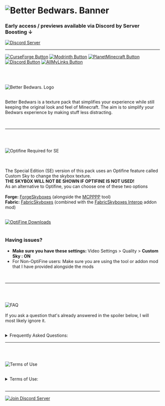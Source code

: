 ![Better Bedwars. Banner](https://cdn.modrinth.com/data/cached_images/ef780bf025d94df74f4bec4deb4aab1a9fe57cb3_0.webp)   
=

### **Early access / previews available via Discord by Server Boosting ↓** ###
[![Discord Server](https://cdn.modrinth.com/data/cached_images/2334cf3eb4b13ee2695bae533f8044f6237efd83.png)](https://discord.gg/jADnherbZS)
<hr class="rounded">

[![CurseForge Button](https://cdn.modrinth.com/data/cached_images/1f261b5cf6b34c678cf914c3de62c9f2e5af0a07.png)](https://www.curseforge.com/minecraft/texture-packs/betterbedwars)
[![Modrinth Button](https://cdn.modrinth.com/data/cached_images/86763a74c55a8356317023ccdb2183e7834cae51.png)](https://modrinth.com/resourcepack/betterbedwars)
[![PlanetMinecraft Button](https://cdn.modrinth.com/data/cached_images/4b3c63ca87b4ac477118ac1da1e1271cbe8ef052.png)](https://www.planetminecraft.com/texture-pack/betterbedwars)
[![Discord Button](https://cdn.modrinth.com/data/cached_images/fc18cd45a0330ad3890771719af3c61c47b84a33.png)](https://discord.gg/jADnherbZS)
[![AllMyLinks Button](https://cdn.modrinth.com/data/cached_images/1ac44816ed3fe96feabd336b1d4dd9962ef6ee01.png)](https://allmylinks.com/betterbedwars)

<br/><br/><br/>
![Better Bedwars. Logo](https://cdn.modrinth.com/data/cached_images/ebc5d24d7154327ef0002a33ffd68b443fcae5ca.png)
<br/><br/>
<p/>
Better Bedwars is a texture pack that simplifies your experience while still keeping the original look and feel of Minecraft. The aim is to simplify your Bedwars experience by making stuff less distracting.
</p>
<br/>
<hr class="rounded">
<br/><br/>

![Optifine Required for SE](https://cdn.modrinth.com/data/cached_images/cbccb39d16b4348e6d1e5bd09eef4dbeee040fa4.png)

<br/><br/>
The Special Edition (SE) version of this pack uses an Optifine feature called Custom Sky to change the skybox texture.
<br>
**THE SKYBOX WILL NOT BE SHOWN IF OPTIFINE IS NOT USED!**
<br>
As an alternative to Optifine, you can choose one of these two options
<br/><br/>
**Forge:** [<u>ForgeSkyboxes</u>](https://www.curseforge.com/minecraft/mc-mods/forgeskyboxes) (alongside the [<u>MCPPPP</u>](https://github.com/supsm/MCPPPP) tool)
<br>
**Fabric:** [<u>FabricSkyboxes</u>](https://www.curseforge.com/minecraft/mc-mods/fabricskyboxes) (combined with the [<u>FabricSkyboxes Interop</u>](https://www.curseforge.com/minecraft/mc-mods/fabricskyboxes-interop) addon mod)
<br/><br/>

[![OptiFine Downloads](https://cdn.modrinth.com/data/cached_images/55eb395cdf70608780004dc6858132918ec607d0.png)](https://optfine.net/downloads)
<br/><br/>

### **Having issues?**
- **Make sure you have these settings:** Video Settings > Quality > **Custom Sky : ON**
- For Non-OptiFine users: Make sure you are using the tool or addon mod that I have provided alongside the mods
<br/>
<hr class="rounded">
<br/><br/>

![FAQ](https://cdn.modrinth.com/data/cached_images/a737deeb26d743971ee797348364fffc4e335d94.png)
<br/><br/>
If you ask a question that's already answered in the spoiler below, I will most likely ignore it.
<br/><br/>

<details>
<summary>Frequently Asked Questions:</summary>

**Q: Can you make a version for 1.XX ? / The pack is warning me that it's made for another version of Minecraft.**
<br>
**A:** No, also don't worry. Better Bedwars is intended to work on all versions of the game, the only requirement is that it is a version after 1.8.9 and if using the Special Edition (SE) that you are using a compatibile version of OptiFine. So, feel free to play on whatever version you are most comfortable with, including the most recent version as this pack is always tested on both versions 1.8.9 and the most recent Minecraft release to check for any possible combatibility issues. Don't worry about the version warning! 
<br/><br/>
**Q: Can you make a Bedrock port?**
<br>
**A:** No need to ask, as there is now a version of Better Bedwars for Bedrock Edition. The Better Bedwars: Bedrock Edition can be downloaded on both CurseForge and MCPEDL.
<br/><br/>
**Q: Can you add _________ to Better Bedwars?**
<br>
**A:** Most likely not. I work and add new stuff to Better Bedwars at my own pace and when I feel that it is necessary. However, if you do have any request or suggestions, feel free to leave a comment or say something in the Discord.
<br/><br/>
**Q: What will I be missing out on by playing on the most recent Minecraft release rather than version 1.8.9?**
<br>
**A:** Not much, over the past few Better Bedwars updates, the pack has become more and more compatible with the newer versions, and the only feature that is missing is colorless water and it is currently unfixable in Vanilla Minecraft. The reason why colorless water is no longer possible on newer versions is because Minecraft changed the water colormap to be hardcoded, meaning the color cannot be changed, however you can still get colorless water on the newer versions by using [<u>Polytone</u>](https://www.curseforge.com/minecraft/mc-mods/polytone)
<br/><br/>
**Q: What is the difference between the regular version and the Special Edition (SE)?**
<br>
**A:** The regular version and the Special Edition (SE) are fairly similar except for a few differences, which are listed below
<br>
– Soft red hearts instead of the regular yellow ones
<br>
– Watermelon hungerbar instead of the regular potato hungerbar
<br>
– Red settings background instead of the regular yellow one
<br>
– Red Better Bedwars bed instead of the regular yellow-colored one (These bed textures can only be seen if playing on a version prior to 1.12)
<br>
– Custom Skybox
<br/><br/>
**Q: Why can I not see the custom skybox on the Special Edition (SE) version of the pack?**
<br>
**A:** This can occur when you haven't installed the Optifine Mod correctly, or when Custom Sky is not enabled in Video Settings. The required settings are as follows:
<br>
      _Video Settings > Quality > Custom Sky: ON_
<br>
**A:** This can also happen with using some 3rd party clients.
<br>
**A:** Also make sure you're using the right Optifine version.
<br/><br/>
**Q: Is there a way to use Better Bedwars: Special Edition (SE) without OptiFine?**
<br>
**A:** Better Bedwars: Special Edition (SE) requires Optifine for features like Custom Sky to work. If you don't want to use OptiFine, but still want to use the Special Edition (SE) version of the pack, then you can use some OptiFine Custom Sky alternative mods like [<u>ForgeSkyboxes</u>](https://www.curseforge.com/minecraft/mc-mods/forgeskyboxes) (along with a tool called [<u>MCPPPP</u>](https://github.com/supsm/MCPPPP) which is needed in order to convert this pack to use FSB formatted skies) or [<u>FabricSkyboxes</u>](https://www.curseforge.com/minecraft/mc-mods/fabricskyboxes) (combined with the [<u>FabricSkyboxes Interop</u>](https://www.curseforge.com/minecraft/mc-mods/fabricskyboxes-interop) addon mod). Keep in mind that this pack has not been tested with these mods and conflicts could arise.
<br/><br/>
**Q: I found a bug/issue with Better Bedwars. What should I do?**
<br>
**A:** Create a ticket on the Discord server

</details>


<hr class="rounded">
<br/><br/>

![Terms of Use](https://cdn.modrinth.com/data/cached_images/47a30d8a664df8f48d6c705681cb7f046a7502f0.png)
<br/><br/>

<details>
<summary>Terms of Use:</summary>

<hr class="rounded">
<br/><br/>
Better Bedwars: Terms & Conditions
<br/><br/><br/>
<hr class="rounded">
<br/><br/>
- By using this texture pack, you agree to be bound by these terms and conditions
<br>
- ColinMcCloud is the creator and copyright owner of this texture pack and its logo
<br>
- These terms are subject to change at any time
<br>
- These terms only apply if you intend to use the texture pack in your own content you want to share publicly
<br>
- The terms listed on the official CurseForge, Modrinth, and PlanetMinecraft pages, supersede any license, readme, or terms/conditions information provided anywhere else, including in the texture pack files
<br>
- If you use assets from this texture pack in your own, credit is required. Preferably including its name and a link to the official CurseForge, Modrinth, or PlanetMinecraft page
<br>
- The creator has the final say about which terms apply to your use of this texture pack and its assets
<br/><br/>
<hr class="rounded">
<br/><br/>
With this texture pack, YOU MAY:
<br/><br>
- modify the texture pack if it's for personal use only, meaning you cannot share it publicly
<br>
- include this texture pack in your mod pack or server
<br>
- use this texture pack in forms of content such as videos, live streams, and blog posts (with appropriate credit; preferably including its name and a link to the official CurseForge, Modrinth, or PlanetMinecraft page by putting it in the description or by leaving a pinned comment)
<br>
- use an edited version of this texture pack in forms of content such as videos, live streams, and blog posts (the same terms regarding appropriate credit apply here as well)
<br/><br/>
<hr class="rounded">
<br/><br/>
With this texture pack, YOU MAY NOT:
<br/><br/>
- redistribute this texture pack
<br>
- include unedited assets in your own texture pack, unless you have permission from the creator
<br>
- earn money using remixed, transformed, and built-upon assets in your own texture pack
<br>
- include assets from this texture pack in a paid product or paid access to a product, unless you have permission from the creator
<br/><br/>
<hr class="rounded">

</details>


<br/>
<hr class="rounded">

[![Join Discord Server](https://cdn.modrinth.com/data/cached_images/3b578eb51364cdee9b3ba1b750f0f8cceb1adebc.png)](https://discord.gg/jAdnherbZS)
